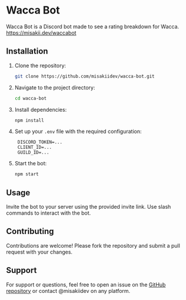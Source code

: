# Wacca Bot

Wacca Bot is a Discord bot made to see a rating breakdown for Wacca.
https://misakii.dev/waccabot

## Installation

1. Clone the repository:
   ```bash
   git clone https://github.com/misakiidev/wacca-bot.git
   ```
2. Navigate to the project directory:
   ```bash
   cd wacca-bot
   ```
3. Install dependencies:
   ```bash
   npm install
   ```
4. Set up your `.env` file with the required configuration:
   ```env
    DISCORD_TOKEN=...
    CLIENT_ID=...
    GUILD_ID=...
   ```
5. Start the bot:
   ```bash
   npm start
   ```

## Usage

Invite the bot to your server using the provided invite link. Use slash commands to interact with the bot.

## Contributing

Contributions are welcome! Please fork the repository and submit a pull request with your changes.

## Support

For support or questions, feel free to open an issue on the [GitHub repository](https://github.com/misakiidev/wacca-bot) or contact @misakiidev on any platform.
